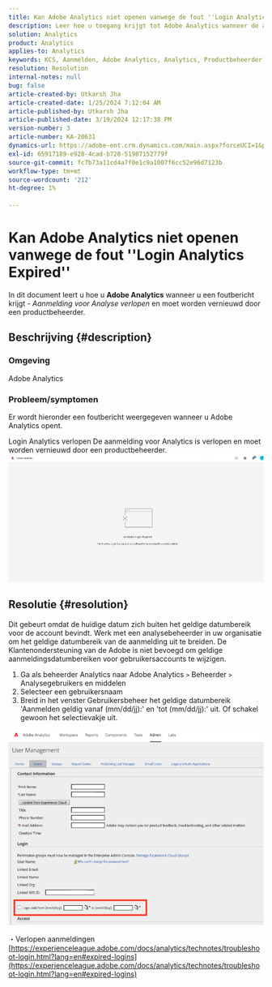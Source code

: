 ```yaml
---
title: Kan Adobe Analytics niet openen vanwege de fout ''Login Analytics Expired''
description: Leer hoe u toegang krijgt tot Adobe Analytics wanneer de aanmelding voor Analytics is verlopen en moet worden vernieuwd door een productbeheerder.
solution: Analytics
product: Analytics
applies-to: Analytics
keywords: KCS, Aanmelden, Adobe Analytics, Analytics, Productbeheerder, Fout, Analytics-aanmelding verlopen
resolution: Resolution
internal-notes: null
bug: false
article-created-by: Utkarsh Jha
article-created-date: 1/25/2024 7:12:04 AM
article-published-by: Utkarsh Jha
article-published-date: 3/19/2024 12:17:38 PM
version-number: 3
article-number: KA-20631
dynamics-url: https://adobe-ent.crm.dynamics.com/main.aspx?forceUCI=1&pagetype=entityrecord&etn=knowledgearticle&id=42251a07-51bb-ee11-a569-6045bd006b3d
exl-id: 65917189-e928-4cad-b728-51987152779f
source-git-commit: fc7b73a11cd4a7f0e1c9a1007f6cc52e96d7123b
workflow-type: tm+mt
source-wordcount: '212'
ht-degree: 1%

---
```


# Kan Adobe Analytics niet openen vanwege de fout &#39;&#39;Login Analytics Expired&#39;&#39;


In dit document leert u hoe u <b>Adobe Analytics</b> wanneer u een foutbericht krijgt - *Aanmelding voor Analyse verlopen* en moet worden vernieuwd door een productbeheerder.

## Beschrijving {#description}


### <b>Omgeving</b>

Adobe Analytics



### <b>Probleem/symptomen</b>

Er wordt hieronder een foutbericht weergegeven wanneer u Adobe Analytics opent.

Login Analytics verlopen De aanmelding voor Analytics is verlopen en moet worden vernieuwd door een productbeheerder.
 <br>![](assets/___43251a07-51bb-ee11-a569-6045bd006b3d___.jpeg)

## Resolutie {#resolution}


Dit gebeurt omdat de huidige datum zich buiten het geldige datumbereik voor de account bevindt. Werk met een analysebeheerder in uw organisatie om het geldige datumbereik van de aanmelding uit te breiden. De Klantenondersteuning van de Adobe is niet bevoegd om geldige aanmeldingsdatumbereiken voor gebruikersaccounts te wijzigen.

1. Ga als beheerder Analytics naar Adobe Analytics `>`  Beheerder `>`  Analysegebruikers en middelen
2. Selecteer een gebruikersnaam
3. Breid in het venster Gebruikersbeheer het geldige datumbereik &#39;Aanmelden geldig vanaf (mm/dd/jj):&#39; en &#39;tot (mm/dd/jj):&#39; uit. Of schakel gewoon het selectievakje uit.


![](assets/6282c86d-563a-ed11-9db0-0022480869de.png)

・Verlopen aanmeldingen
[https://experienceleague.adobe.com/docs/analytics/technotes/troubleshoot-login.html?lang=en#expired-logins](https://experienceleague.adobe.com/docs/analytics/technotes/troubleshoot-login.html?lang=en#expired-logins)
